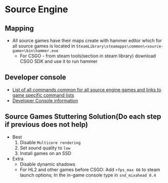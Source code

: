 # Source Engine
## Mapping
* All source games have their maps create with hammer editor which for all source games is located in `SteamLibrary\steamapps\common\<source-game>\bin\hammer.exe`
  * For CSGO - from steam tools(section in steam library) download CSGO SDK and use it to run hammer


## Developer console
* [List of all commands common for all source engine games and links to game specific command lists](https://developer.valvesoftware.com/wiki/Console_Command_List)
* [Developer Console information](https://developer.valvesoftware.com/wiki/Developer_Console)


## Source Games Stuttering Solution(Do each step if previous does not help)
* Best
	1. Disable `Multicore rendering`
	2. Set sound quality to `low`
	3. Install games on an SSD
* Extra
	* Disable dynamic shadows
	* For HL2 and other games before CSGO: Add `+fps_max 66` to steam launch options; In the in-game console type in `snd_mixahead 0.4`
